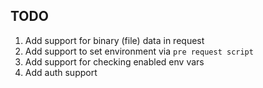 ## TODO

1. Add support for binary (file) data in request
2. Add support to set environment via `pre request script`
3. Add support for checking enabled env vars
4. Add auth support
